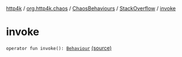 [http4k](../../../index.md) / [org.http4k.chaos](../../index.md) / [ChaosBehaviours](../index.md) / [StackOverflow](index.md) / [invoke](./invoke.md)

# invoke

`operator fun invoke(): `[`Behaviour`](../../-behaviour.md) [(source)](https://github.com/http4k/http4k/blob/master/http4k-testing-chaos/src/main/kotlin/org/http4k/chaos/ChaosBehaviours.kt#L156)